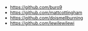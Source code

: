 - https://github.com/buro9
- https://github.com/mattcottingham
- https://github.com/doismellburning
- https://github.com/lewilewilewi
